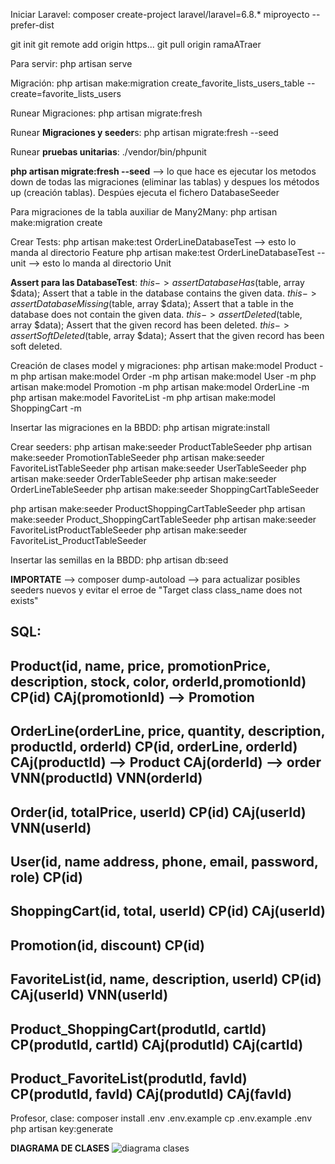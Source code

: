 Iniciar Laravel: composer create-project laravel/laravel=6.8.* miproyecto --prefer-dist

git init
git remote add origin https...
git pull origin ramaATraer

Para servir: php artisan serve

Migración:
  php artisan make:migration create_favorite_lists_users_table --create=favorite_lists_users
 
Runear Migraciones:
  php artisan migrate:fresh
  
Runear **Migraciones y seeder**s:
  php artisan migrate:fresh --seed
 
Runear **pruebas unitarias**:
  ./vendor/bin/phpunit
  
**php artisan migrate:fresh --seed** --> lo que hace es ejecutar los metodos down de todas las migraciones (eliminar las tablas) y despues los métodos up (creación tablas). Despúes ejecuta el fichero DatabaseSeeder
  
Para migraciones de la tabla auxiliar de Many2Many:
  php artisan make:migration create
  
Crear Tests:
  php artisan make:test OrderLineDatabaseTest           --> esto lo manda al directorio Feature
  php artisan make:test OrderLineDatabaseTest --unit    --> esto lo manda al directorio Unit

**Assert para las DatabaseTest**:
    $this->assertDatabaseHas($table, array $data);	Assert that a table in the database contains the given data.
    $this->assertDatabaseMissing($table, array $data);	Assert that a table in the database does not contain the given data.
    $this->assertDeleted($table, array $data);	Assert that the given record has been deleted.
    $this->assertSoftDeleted($table, array $data);	Assert that the given record has been soft deleted.

Creación de clases model y migraciones:
  php artisan make:model Product -m
  php artisan make:model Order -m
  php artisan make:model User -m
  php artisan make:model Promotion -m
  php artisan make:model OrderLine -m
  php artisan make:model FavoriteList -m
  php artisan make:model ShoppingCart -m

Insertar las migraciones en la BBDD:
  php artisan migrate:install

Crear seeders:
  php artisan make:seeder ProductTableSeeder
  php artisan make:seeder PromotionTableSeeder
  php artisan make:seeder FavoriteListTableSeeder
  php artisan make:seeder UserTableSeeder
  php artisan make:seeder OrderTableSeeder
  php artisan make:seeder OrderLineTableSeeder
  php artisan make:seeder ShoppingCartTableSeeder
  
  php artisan make:seeder ProductShoppingCartTableSeeder
  php artisan make:seeder Product_ShoppingCartTableSeeder
  php artisan make:seeder FavoriteListProductTableSeeder
  php artisan make:seeder FavoriteList_ProductTableSeeder
  
  
Insertar las semillas en la BBDD:
  php artisan db:seed
  
**IMPORTATE** --> composer dump-autoload --> para actualizar posibles seeders nuevos y evitar el erroe de "Target class class_name does not exists"
  
SQL:
-------------------------------------------------------------------------------------------
  Product(id, name, price, promotionPrice, description, stock, color, orderId,promotionId)
    CP(id)
    CAj(promotionId) --> Promotion
-------------------------------------------------------------------------------------------
  OrderLine(orderLine, price, quantity, description, productId, orderId)
    CP(id, orderLine, orderId)
    CAj(productId) --> Product
    CAj(orderId) --> order
    VNN(productId)
    VNN(orderId)
-------------------------------------------------------------------------------------------
  Order(id, totalPrice, userId)
    CP(id)
    CAj(userId)
    VNN(userId)
-------------------------------------------------------------------------------------------
  User(id, name address, phone, email, password, role)
    CP(id)
-------------------------------------------------------------------------------------------
  ShoppingCart(id, total, userId)
    CP(id)
    CAj(userId)
-------------------------------------------------------------------------------------------
  Promotion(id, discount)
    CP(id)
-------------------------------------------------------------------------------------------
  FavoriteList(id, name, description, userId)
    CP(id)
    CAj(userId)
    VNN(userId)
-------------------------------------------------------------------------------------------
  Product_ShoppingCart(produtId, cartId)
    CP(produtId, cartId)
    CAj(produtId)
    CAj(cartId)
-------------------------------------------------------------------------------------------
  Product_FavoriteList(produtId, favId)
    CP(produtId, favId)
    CAj(produtId)
    CAj(favId)
-------------------------------------------------------------------------------------------

Profesor, clase:
  composer install
  .env
  .env.example
  cp .env.example .env
  php artisan key:generate


  
**DIAGRAMA DE CLASES**
![diagrama clases](https://user-images.githubusercontent.com/58994866/110305304-ea0ae200-7ffc-11eb-9178-492cdbe5e369.PNG)





